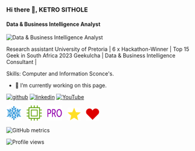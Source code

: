 ### Hi there 👋, KETRO SITHOLE 
#### Data & Business Intelligence Analyst 
![Data & Business Intelligence Analyst ](https://scontent-jnb1-1.xx.fbcdn.net/v/t39.30808-6/347236764_201706522814716_3667397122871230797_n.jpg?stp=dst-jpg_s960x960&_nc_cat=106&ccb=1-7&_nc_sid=52f669&_nc_ohc=j1AyI1J1tkcAX-HcWP0&_nc_oc=AQnvAXuCI1f6PHAWoplrDGjc2AyeD0QmUSKlSgvEjRGLS3Yf6sfqiNZH3TOiuVB8yx8&_nc_ht=scontent-jnb1-1.xx&oh=00_AfBeUFUv0nz4rkMfVRqp_i1r48OM5VnxQOuQ3JeacQV34A&oe=651105F4)

Research assistant University of Pretoria | 6 x Hackathon-Winner | Top 15 Geek in South Africa 2023 Geekulcha | Data & Business Intelligence Consultant |

Skills: Computer and Information Sconce's.

- 🔭 I’m currently working on this page. 


[<img src='https://cdn.jsdelivr.net/npm/simple-icons@3.0.1/icons/github.svg' alt='github' height='40'>](https://github.com/KETROSITHOLE )  [<img src='https://cdn.jsdelivr.net/npm/simple-icons@3.0.1/icons/linkedin.svg' alt='linkedin' height='40'>](https://www.linkedin.com/in/https://www.linkedin.com/in/ketro-sithole-76b8b1165//)  [<img src='https://cdn.jsdelivr.net/npm/simple-icons@3.0.1/icons/youtube.svg' alt='YouTube' height='40'>](https://www.youtube.com/channel/https://www.youtube.com/channel/UCVSo2nOxj8UjAxuZfbamtRg)  

<a href='https://archiveprogram.github.com/'><img src='https://raw.githubusercontent.com/acervenky/animated-github-badges/master/assets/acbadge.gif' width='40' height='40'></a> <a href='https://docs.github.com/en/developers'><img src='https://raw.githubusercontent.com/acervenky/animated-github-badges/master/assets/devbadge.gif' width='40' height='40'></a> <a href='https://github.com/pricing'><img src='https://raw.githubusercontent.com/acervenky/animated-github-badges/master/assets/pro.gif' width='40' height='40'></a> <a href='https://stars.github.com/'><img src='https://raw.githubusercontent.com/acervenky/animated-github-badges/master/assets/starbadge.gif' width='35' height='35'></a> <a href='https://docs.github.com/en/github/supporting-the-open-source-community-with-github-sponsors'><img src='https://raw.githubusercontent.com/acervenky/animated-github-badges/master/assets/sponsorbadge.gif' width='35' height='35'></a> 

![GitHub metrics](https://metrics.lecoq.io/KETROSITHOLE )  

![Profile views](https://gpvc.arturio.dev/KETROSITHOLE )  
